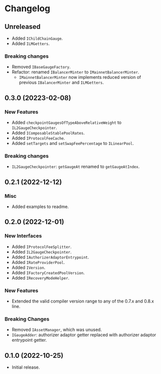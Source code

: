# Changelog

## Unreleased

- Added `IChildChainGauge`.
- Added `ILMGetters`.

### Breaking changes

- Removed `IBaseGaugeFactory`.
- Refactor: renamed `IBalancerMinter` to `IMainnetBalancerMinter`.
  - `IMainnetBalancerMinter` now implements reduced version of previous `IBalancerMinter` and `ILMGetters`.

## 0.3.0 (20223-02-08)

### New Features

- Added `checkpointGaugesOfTypeAboveRelativeWeight` to `IL2GaugeCheckpointer`.
- Added `IComposableStablePoolRates`.
- Added `IProtocolFeeCache`.
- Added `setTargets` and `setSwapFeePercentage` to `ILinearPool`.

### Breaking changes

- `IL2GaugeCheckpointer`: `getGaugeAt` renamed to `getGaugeAtIndex`.

## 0.2.1 (2022-12-12)

### Misc

- Added examples to readme.

## 0.2.0 (2022-12-01)

### New Interfaces

- Added `IProtocolFeeSplitter`.
- Added `IL2GaugeCheckpointer`.
- Added `IAuthorizerAdaptorEntrypoint`.
- Added `IRateProviderPool`.
- Added `IVersion`.
- Added `IFactoryCreatedPoolVersion`.
- Added `IRecoveryModeHelper`.

### New Features

- Extended the valid compiler version range to any of the 0.7.x and 0.8.x line.

### Breaking Changes

- Removed `IAssetManager`, which was unused.
- `IGaugeAdder`: authorizer adaptor getter replaced with authorizer adaptor entrypoint getter.

## 0.1.0 (2022-10-25)

- Initial release.
